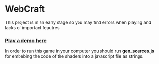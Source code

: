 # WebCraft
This project is in an early stage so you may find errors when playing and lacks of important feautres.
### [Play a demo here](https://josesmerono.github.io/NTImp.github.io/webcraft/index.html)
In order to run this game in your computer you should run **gen_sources.js** for embebing the code of the shaders into a javascript file as strings.
